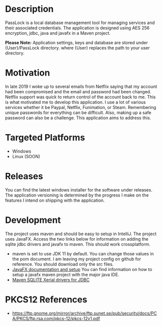 # Description

PassLock is a local database management tool for managing services and their associated credentials. The application is designed using AES 256 encryption, jdbc, java and javafx in a Maven project. 

<strong>Please Note:</strong>
Application settings, keys and database are stored under {User}/PassLock directory. where {User} replaces the path to your user directory. 

# Motivation

In late 2019 I woke up to several emails from Netflix saying that my account had been compromised and the email and password had been changed. Netflix support was quick to return control of the account back to me. This is what motivated me to develop this application. I use a lot of various services whether it be Paypal, Netflix, Funimation, or Steam. Remembering unique passwords for everything can be difficult. Also, making up a safe password can also be a challenge. This application aims to address this. 

# Targeted Platforms
* Windows 
* Linux (SOON)

# Releases

You can find the latest windows installer for the software under releases. The application versioning is determined by the progress I make on the features I intend on shipping with the application.

# Development

The project uses maven and should be easy to setup in IntelliJ. The project uses JavaFX. Access the two links below for information on adding the sqlite jdbc drivers and javafx to maven. This should work crossplatform. 

* maven is set to use JDK 11 by default. You can change those values in the pom  document. I am leaving my project config on github for reference. You should download only the src files.
* <a href=https://openjfx.io/openjfx-docs/>JavaFX documentation and setup</a> You can find information on how to setup a javafx maven project with the major java IDE. 
* <a href=https://mvnrepository.com/artifact/org.xerial/sqlite-jdbc/3.32.3.2>Maven SQLITE Xerial drivers for JDBC</a>

# PKCS12 References
* https://ftp.gnome.org/mirror/archive/ftp.sunet.se/pub/security/docs/PCA/PKCS/ftp.rsa.com/pkcs-12/pkcs-12v1.pdf
